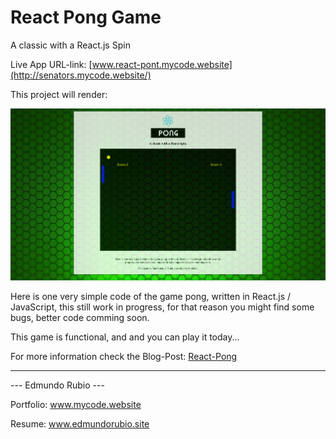 # React Pong Game

A classic with a React.js Spin

Live App URL-link: [www.react-pont.mycode.website](http://senators.mycode.website/)

This project will render:

![Screen Shoot](/src/comps/img/Screenshot.png)

Here is one very simple code of the game pong, written in React.js / JavaScript, this still work in progress, for that reason you might find some bugs, better code comming soon.

This game is functional, and and you can play it today...

For more information check the Blog-Post: [React-Pong](http://blog.mycode.website/react-pong/)

----

   ---  Edmundo Rubio  ---

Portfolio: www.mycode.website

Resume: www.edmundorubio.site
